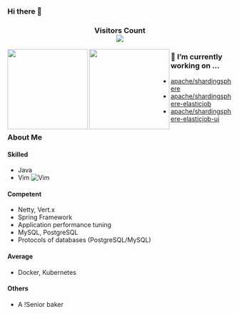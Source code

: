 ### Hi there 👋

<div>
  <h3 align="center"> 
    Visitors Count<br>
    <img align="center" src="https://profile-counter.glitch.me/TeslaCN/count.svg" />
  </h3>
</div>

<a href="http://wwj.icu">
  <img align="left" height=180px src="https://github-readme-stats.vercel.app/api?username=TeslaCN&show_icons=true&count_private=true" />
</a>
<a href="http://wwj.icu">
  <img align="left" height=180px src="https://github-readme-stats.vercel.app/api/top-langs/?username=TeslaCN&layout=compact&langs_count=10&hide=html,javascript,css,freemarker" />
</a>



### 🔭 I’m currently working on ...
- [apache/shardingsphere](https://github.com/apache/shardingsphere)
- [apache/shardingsphere-elasticjob](https://github.com/apache/shardingsphere-elasticjob)
- [apache/shardingsphere-elasticjob-ui](https://github.com/apache/shardingsphere-elasticjob-ui)


### About Me

#### Skilled

- Java
- Vim ![Vim](https://www.vim.org/images/vim_on_fire.gif)

#### Competent

- Netty, Vert.x
- Spring Framework
- Application performance tuning
- MySQL, PostgreSQL
- Protocols of databases (PostgreSQL/MySQL)

#### Average

- Docker, Kubernetes

#### Others

- A !Senior baker

<!--
**TeslaCN/TeslaCN** is a ✨ _special_ ✨ repository because its `README.md` (this file) appears on your GitHub profile.

Here are some ideas to get you started:

- 🌱 I’m currently learning ...
- 👯 I’m looking to collaborate on ...
- 🤔 I’m looking for help with ...
- 💬 Ask me about ...
- 📫 How to reach me: ...
- 😄 Pronouns: ...
- ⚡ Fun fact: ...
-->
